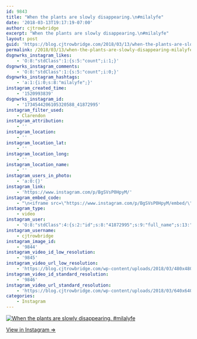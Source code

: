 ```yaml
---
id: 9843
title: "When the plants are slowly disappearing.\n#milalyfe"
date: '2018-03-13T19:17:19-07:00'
author: cjtrowbridge
excerpt: "When the plants are slowly disappearing.\n#milalyfe"
layout: post
guid: 'https://blog.cjtrowbridge.com/2018/03/13/when-the-plants-are-slowly-disappearing-milalyfe/'
permalink: /2018/03/13/when-the-plants-are-slowly-disappearing-milalyfe/
dsgnwrks_instagram_likes:
    - 'O:8:"stdClass":1:{s:5:"count";i:1;}'
dsgnwrks_instagram_comments:
    - 'O:8:"stdClass":1:{s:5:"count";i:0;}'
dsgnwrks_instagram_hashtags:
    - 'a:1:{i:0;s:8:"milalyfe";}'
instagram_created_time:
    - '1520993839'
dsgnwrks_instagram_id:
    - '1734544206105320588_41872995'
instagram_filter_used:
    - Clarendon
instagram_attribution:
    - ''
instagram_location:
    - ''
instagram_location_lat:
    - ''
instagram_location_long:
    - ''
instagram_location_name:
    - ''
instagram_users_in_photo:
    - 'a:0:{}'
instagram_link:
    - 'https://www.instagram.com/p/BgSVsP0HpyM/'
instagram_embed_code:
    - "\n<iframe src=\"https://www.instagram.com/p/BgSVsP0HpyM/embed/\" width=\"612\" height=\"710\" frameborder=\"0\" scrolling=\"no\" allowtransparency=\"true\" class=\"insta-image-embed\"></iframe>\n"
instagram_type:
    - video
instagram_user:
    - 'O:8:"stdClass":4:{s:2:"id";s:8:"41872995";s:9:"full_name";s:13:"CJ Trowbridge";s:15:"profile_picture";s:141:"https://scontent.cdninstagram.com/vp/0bff7ef46024fadfe1c65f0c3a2372f7/5B42121C/t51.2885-19/s150x150/13724650_1188772791164794_142557231_a.jpg";s:8:"username";s:12:"cjtrowbridge";}'
instagram_username:
    - cjtrowbridge
instagram_image_id:
    - '9844'
instagram_video_id_low_resolution:
    - '9845'
instagram_video_url_low_resolution:
    - 'https://blog.cjtrowbridge.com/wp-content/uploads/2018/03/480x480-video-1520993839.mp4'
instagram_video_id_standard_resolution:
    - '9846'
instagram_video_url_standard_resolution:
    - 'https://blog.cjtrowbridge.com/wp-content/uploads/2018/03/640x640-video-1520993839.mp4'
categories:
    - Instagram
---
```


[![When the plants are slowly disappearing.
#milalyfe](https://blog.cjtrowbridge.com/wp-content/uploads/2018/03/1520993839-1-1.jpg)](https://www.instagram.com/p/BgSVsP0HpyM/)

[View in Instagram ⇒](https://www.instagram.com/p/BgSVsP0HpyM/)